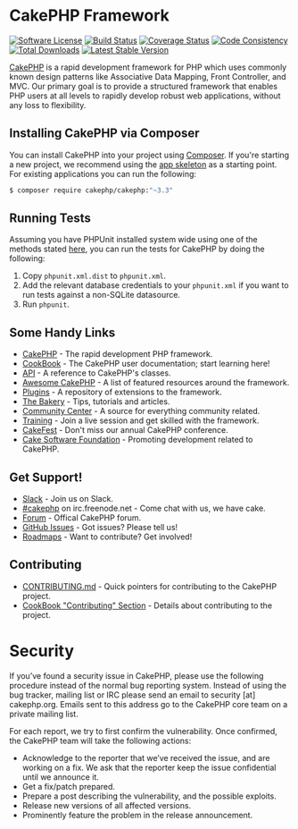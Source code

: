 # CakePHP Framework

[![Software License](https://img.shields.io/badge/license-MIT-brightgreen.svg?style=flat-square)](LICENSE.txt)
[![Build Status](https://img.shields.io/travis/cakephp/cakephp/master.svg?style=flat-square)](https://travis-ci.org/cakephp/cakephp)
[![Coverage Status](https://img.shields.io/codecov/c/github/cakephp/cakephp.svg?style=flat-square)](https://codecov.io/github/cakephp/cakephp)
[![Code Consistency](https://squizlabs.github.io/PHP_CodeSniffer/analysis/cakephp/cakephp/grade.svg)](http://squizlabs.github.io/PHP_CodeSniffer/analysis/cakephp/cakephp/)
[![Total Downloads](https://img.shields.io/packagist/dt/cakephp/cakephp.svg?style=flat-square)](https://packagist.org/packages/cakephp/cakephp)
[![Latest Stable Version](https://img.shields.io/packagist/v/cakephp/cakephp.svg?style=flat-square&label=stable)](https://packagist.org/packages/cakephp/cakephp)

[CakePHP](http://www.cakephp.org) is a rapid development framework for PHP which
uses commonly known design patterns like Associative Data
Mapping, Front Controller, and MVC.  Our primary goal is to provide a structured
framework that enables PHP users at all levels to rapidly develop robust web
applications, without any loss to flexibility.

## Installing CakePHP via Composer

You can install CakePHP into your project using
[Composer](http://getcomposer.org).  If you're starting a new project, we
recommend using the [app skeleton](https://github.com/cakephp/app) as
a starting point. For existing applications you can run the following:

``` bash
$ composer require cakephp/cakephp:"~3.3"
```

## Running Tests

Assuming you have PHPUnit installed system wide using one of the methods stated
[here](http://phpunit.de/manual/current/en/installation.html), you can run the
tests for CakePHP by doing the following:

1. Copy `phpunit.xml.dist` to `phpunit.xml`.
2. Add the relevant database credentials to your `phpunit.xml` if you want to run tests against
   a non-SQLite datasource.
3. Run `phpunit`.

## Some Handy Links

* [CakePHP](http://www.cakephp.org) - The rapid development PHP framework.
* [CookBook](http://book.cakephp.org) - The CakePHP user documentation; start learning here!
* [API](http://api.cakephp.org) - A reference to CakePHP's classes.
* [Awesome CakePHP](https://github.com/FriendsOfCake/awesome-cakephp) - A list of featured resources around the framework.
* [Plugins](http://plugins.cakephp.org) - A repository of extensions to the framework.
* [The Bakery](http://bakery.cakephp.org) - Tips, tutorials and articles.
* [Community Center](http://community.cakephp.org) - A source for everything community related.
* [Training](http://training.cakephp.org) - Join a live session and get skilled with the framework.
* [CakeFest](http://cakefest.org) - Don't miss our annual CakePHP conference.
* [Cake Software Foundation](http://cakefoundation.org) - Promoting development related to CakePHP.

## Get Support!

* [Slack](http://cakesf.herokuapp.com/) - Join us on Slack.
* [#cakephp](http://webchat.freenode.net/?channels=#cakephp) on irc.freenode.net - Come chat with us, we have cake.
* [Forum](http://discourse.cakephp.org/) - Offical CakePHP forum.
* [GitHub Issues](https://github.com/cakephp/cakephp/issues) - Got issues? Please tell us!
* [Roadmaps](https://github.com/cakephp/cakephp/wiki#roadmaps) - Want to contribute? Get involved!

## Contributing

* [CONTRIBUTING.md](.github/CONTRIBUTING.md) - Quick pointers for contributing to the CakePHP project.
* [CookBook "Contributing" Section](http://book.cakephp.org/3.0/en/contributing.html) - Details about contributing to the project.

# Security

If you’ve found a security issue in CakePHP, please use the following procedure instead of the normal bug reporting system. Instead of using the bug tracker, mailing list or IRC please send an email to security [at] cakephp.org. Emails sent to this address go to the CakePHP core team on a private mailing list.

For each report, we try to first confirm the vulnerability. Once confirmed, the CakePHP team will take the following actions:

- Acknowledge to the reporter that we’ve received the issue, and are working on a fix. We ask that the reporter keep the issue confidential until we announce it.
- Get a fix/patch prepared.
- Prepare a post describing the vulnerability, and the possible exploits.
- Release new versions of all affected versions.
- Prominently feature the problem in the release announcement.
